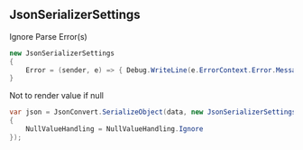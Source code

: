 ## JsonSerializerSettings

Ignore Parse Error(s)
``` csharp
new JsonSerializerSettings
{
    Error = (sender, e) => { Debug.WriteLine(e.ErrorContext.Error.Message); e.ErrorContext.Handled = true; },
}
```

Not to render value if null
``` csharp
var json = JsonConvert.SerializeObject(data, new JsonSerializerSettings()
{
    NullValueHandling = NullValueHandling.Ignore
});
```
